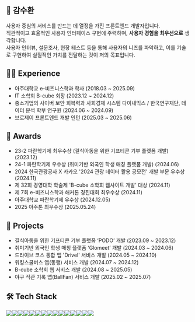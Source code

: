 
## 🌱 감수환
사용자 중심의 서비스를 만드는 데 열정을 가진 프론트엔드 개발자입니다.  
직관적이고 효율적인 사용자 인터페이스 구현에 주력하며, **사용자 경험을 최우선으로** 생각합니다.  
사용자 인터뷰, 설문조사, 현장 테스트 등을 통해 사용자의 니즈를 파악하고, 
이를 기술로 구현하여 실질적인 가치를 전달하는 것이 저의 목표입니다.

## 🧑‍💻 Experience
- 아주대학교 e-비즈니스학과 학사 (2018.03 ~ 2025.09)
- IT 소학회 B-cube 회장 (2023.12 ~ 2024.12)
- 중소기업의 사이버 보안 회복력과 사회경제 시스템 다이내믹스 / 한국연구재단, 데이터 분석 학부 연구원 (2024.06 ~ 2024.09)
- 브로제이 프론트엔드 개발 인턴 (2025.03 ~ 2025.06)

## 🏅 Awards
- 23-2 파란학기제 최우수상 (결식아동을 위한 기프티콘 기부 플랫폼 개발) (2023.12)
- 24-1 파란학기제 우수상 (취미기반 외국인 학생 매칭 플랫폼 개발) (2024.06)
- 2024 한국관광공사 X 카카오 '2024 관광 데이터 활용 공모전' 개발 부문 우수상 (2024.11)
- 제 32회 경영대학 학술제 'B-cube 소학회 웹사이트 개발' 대상 (2024.11)
- 제 7회 e-비즈니스학과 해커톤 경진대회 최우수상 (2024.11)
- 아주대학교 파란학기제 우수상 (2024.12.05)
- 2025 아주톤 최우수상 (2025.05.24)

## 📂 Projects
- 결식아동을 위한 기프티콘 기부 플랫폼 ‘PODO’ 개발 (2023.09 ~ 2023.12)
- 취미기반 외국인 학생 매칭 플랫폼 ‘Glomeet’ 개발 (2024.03 ~ 2024.06)
- 드라이브 코스 통합 앱 'Drivel' 서비스 개발 (2024.05 ~ 2024.10)
- 워킹스쿨버스 앱(동행) 서비스 개발 (2024.07 ~ 2024.12)
- B-cube 소학회 웹 서비스 개발 (2024.08 ~ 2025.05)
- 야구 직관 기록 앱(BallFan) 서비스 개발 (2025.02 ~ 2025.07)


## 🛠️ Tech Stack
<div style="display:flex; flex-direction:row;">
  <img src="https://img.shields.io/badge/HTML5-E34F26?style=for-the-badge&logo=HTML5&logoColor=white">
  <img src="https://img.shields.io/badge/CSS-1572B6?style=for-the-badge&logo=CSS&logoColor=white">
  <img src="https://img.shields.io/badge/JavaScript-F7DF1E?style=for-the-badge&logo=JavaScript&logoColor=black">
  <img src="https://img.shields.io/badge/typescript-3178C6?style=for-the-badge&logo=typescript&logoColor=white">
  <br>
  <img src="https://img.shields.io/badge/React-61DAFB?style=for-the-badge&logo=React&logoColor=black">
  <img src="https://img.shields.io/badge/ReactNative-61DAFB?style=for-the-badge&logo=React&logoColor=black">
  <img src="https://img.shields.io/badge/Next.js-000000?style=for-the-badge&logo=nextdotjs&logoColor=white">
  <br>
  <img src="https://img.shields.io/badge/Storybook-FF4785?style=for-the-badge&logo=storybook&logoColor=white">
  <img src="https://img.shields.io/badge/React Query-FF4154?style=for-the-badge&logo=reactquery&logoColor=white">
  <img src="https://img.shields.io/badge/tailwind-06B6D4?style=for-the-badge&logo=tailwindcss&logoColor=white">
  <img src="https://img.shields.io/badge/styled components-DB7093?style=for-the-badge&logo=styledcomponents&logoColor=white">
  <br>
  <img src="https://img.shields.io/badge/Git-F05032?style=for-the-badge&logo=git&logoColor=white">
  <img src="https://img.shields.io/badge/Nginx-%23009639.svg?style=for-the-badge&logo=nginx&logoColor=white">
  <img src="https://img.shields.io/badge/Docker-2496ED?style=for-the-badge&logo=Docker&logoColor=white">
  <img src="https://img.shields.io/badge/Github Actions-2088FF?style=for-the-badge&logo=githubactions&logoColor=white">
</div>
